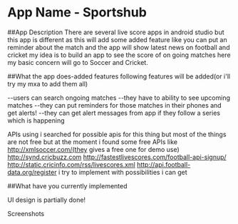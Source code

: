 # App Name - Sportshub

##App Description
There are several live score apps in android studio but this app is different as this will add some added feature like you can put an reminder about the match and the app will show latest news on football and cricket my idea is to build an app to see the score of on going matches here my basic concern will go to Soccer and Cricket.


##What the app does-added features 
following features will be added(or i'll try my mxa to add them all)

--users can search ongoing matches
--they have to ability to see upcoming matches
--they can put reminders for those matches in their phones and get alerts!
--they can get alert messages from app if they follow a series which is happening

APIs using
i searched for possible apis for this thing but most of the things are not free but at the moment i found some free APIs 
like 
http://xmlsoccer.com/(they gives a free one for demo use)
http://synd.cricbuzz.com
http://fastestlivescores.com/football-api-signup/
http://static.cricinfo.com/rss/livescores.xml
http://api.football-data.org/register
i try to implement with possibilities i can get 

##What have you currently implemented


UI design is partially done!

Screenshots


